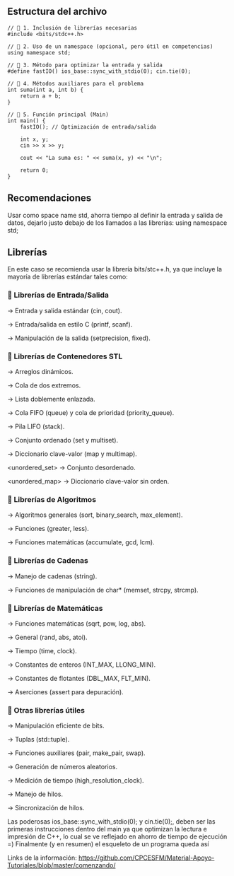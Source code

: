 
## Estructura del archivo
```
// 📂 1. Inclusión de librerías necesarias
#include <bits/stdc++.h>

// 📂 2. Uso de un namespace (opcional, pero útil en competencias)
using namespace std;

// 📂 3. Método para optimizar la entrada y salida
#define fastIO() ios_base::sync_with_stdio(0); cin.tie(0);

// 📂 4. Métodos auxiliares para el problema
int suma(int a, int b) {
    return a + b;
}

// 📂 5. Función principal (Main)
int main() {
    fastIO(); // Optimización de entrada/salida

    int x, y;
    cin >> x >> y;

    cout << "La suma es: " << suma(x, y) << "\n";

    return 0;
}
```
## Recomendaciones
Usar como space name std, ahorra tiempo al definir la entrada y salida de datos, dejarlo justo debajo de los llamados a las librerías:
 using namespace std;

## Librerías
En este caso se recomienda usar la librería bits/stc++.h, ya que incluye la mayoría de librerías estándar tales como:

### 📂 Librerías de Entrada/Salida

<iostream> → Entrada y salida estándar (cin, cout).

<cstdio> → Entrada/salida en estilo C (printf, scanf).

<iomanip> → Manipulación de la salida (setprecision, fixed).

### 📂 Librerías de Contenedores STL

<vector> → Arreglos dinámicos.

<deque> → Cola de dos extremos.

<list> → Lista doblemente enlazada.

<queue> → Cola FIFO (queue) y cola de prioridad (priority_queue).

<stack> → Pila LIFO (stack).

<set> → Conjunto ordenado (set y multiset).

<map> → Diccionario clave-valor (map y multimap).

<unordered_set> → Conjunto desordenado.

<unordered_map> → Diccionario clave-valor sin orden.

### 📂 Librerías de Algoritmos

<algorithm> → Algoritmos generales (sort, binary_search, max_element).

<functional> → Funciones (greater<int>, less<int>).

<numeric> → Funciones matemáticas (accumulate, gcd, lcm).

### 📂 Librerías de Cadenas

<string> → Manejo de cadenas (string).

<cstring> → Funciones de manipulación de char* (memset, strcpy, strcmp).

### 📂 Librerías de Matemáticas

<cmath> → Funciones matemáticas (sqrt, pow, log, abs).

<cstdlib> → General (rand, abs, atoi).

<ctime> → Tiempo (time, clock).

<climits> → Constantes de enteros (INT_MAX, LLONG_MIN).

<cfloat> → Constantes de flotantes (DBL_MAX, FLT_MIN).

<cassert> → Aserciones (assert para depuración).

### 📂 Otras librerías útiles

<bitset> → Manipulación eficiente de bits.

<tuple> → Tuplas (std::tuple).

<utility> → Funciones auxiliares (pair, make_pair, swap).

<random> → Generación de números aleatorios.

<chrono> → Medición de tiempo (high_resolution_clock).

<thread> → Manejo de hilos.

<mutex> → Sincronización de hilos.

Las poderosas ios_base::sync_with_stdio(0); y cin.tie(0);, deben ser las primeras instrucciones dentro del main ya que optimizan la lectura e impresión de C++, lo cual se ve reflejado en ahorro de tiempo de ejecución =)
Finalmente (y en resumen) el esqueleto de un programa queda así




Links de la información:
https://github.com/CPCESFM/Material-Apoyo-Tutoriales/blob/master/comenzando/

